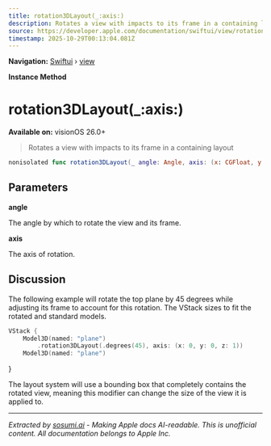 ```yaml
---
title: rotation3DLayout(_:axis:)
description: Rotates a view with impacts to its frame in a containing layout
source: https://developer.apple.com/documentation/swiftui/view/rotation3dlayout(_:axis:)
timestamp: 2025-10-29T00:13:04.081Z
---
```


**Navigation:** [Swiftui](/documentation/swiftui) › [view](/documentation/swiftui/view)

**Instance Method**

# rotation3DLayout(_:axis:)

**Available on:** visionOS 26.0+

> Rotates a view with impacts to its frame in a containing layout

```swift
nonisolated func rotation3DLayout(_ angle: Angle, axis: (x: CGFloat, y: CGFloat, z: CGFloat)) -> some View
```

## Parameters

**angle**

The angle by which to rotate the view and its frame.



**axis**

The axis of rotation.



## Discussion

The following example will rotate the top plane by 45 degrees while adjusting its frame to account for this rotation. The VStack sizes to fit the rotated and standard models.

```swift
VStack {
    Model3D(named: "plane")
        .rotation3DLayout(.degrees(45), axis: (x: 0, y: 0, z: 1))
    Model3D(named: "plane")
```

}

The layout system will use a bounding box that completely contains the rotated view, meaning this modifier can change the size of the view it is applied to.

---

*Extracted by [sosumi.ai](https://sosumi.ai) - Making Apple docs AI-readable.*
*This is unofficial content. All documentation belongs to Apple Inc.*
